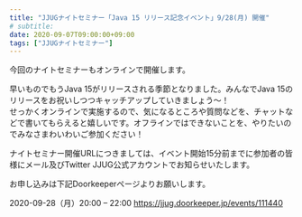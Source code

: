 ```yaml
---
title: "JJUGナイトセミナー「Java 15 リリース記念イベント」9/28(月) 開催"
# subtitle:
date: 2020-09-07T09:00:00+09:00
tags: ["JJUGナイトセミナー"]
---
```


今回のナイトセミナーもオンラインで開催します。

早いものでもうJava 15がリリースされる季節となりました。みんなでJava 15のリリースをお祝いしつつキャッチアップしていきましょう～！    
せっかくオンラインで実施するので、気になるところや質問などを、チャットなどで書いてもらえると嬉しいです。オフラインではできないことを、やりたいのでみなさまわいわいご参加ください！    
    
ナイトセミナー開催URLにつきましては、イベント開始15分前までに参加者の皆様にメール及びTwitter JJUG公式アカウントでお知らせいたします。

お申し込みは下記Doorkeeperページよりお願いします。

2020-09-28（月）20:00 – 22:00
https://jjug.doorkeeper.jp/events/111440

